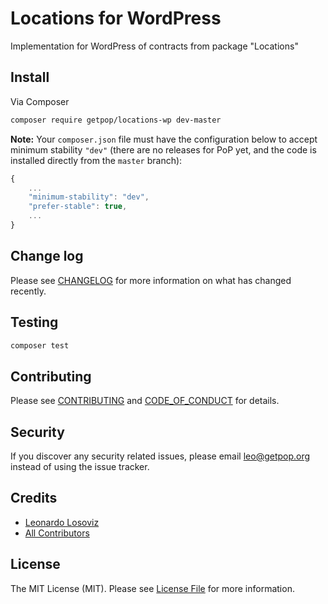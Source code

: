 # Locations for WordPress

<!--
[![Latest Version on Packagist][ico-version]][link-packagist]
[![Software License][ico-license]](LICENSE.md)
[![Build Status][ico-travis]][link-travis]
[![Coverage Status][ico-scrutinizer]][link-scrutinizer]
[![Quality Score][ico-code-quality]][link-code-quality]
[![Total Downloads][ico-downloads]][link-downloads]
-->

Implementation for WordPress of contracts from package "Locations"

## Install

Via Composer

``` bash
composer require getpop/locations-wp dev-master
```

**Note:** Your `composer.json` file must have the configuration below to accept minimum stability `"dev"` (there are no releases for PoP yet, and the code is installed directly from the `master` branch):

```javascript
{
    ...
    "minimum-stability": "dev",
    "prefer-stable": true,
    ...
}
```

<!--
## Usage

``` php
```
-->

## Change log

Please see [CHANGELOG](CHANGELOG.md) for more information on what has changed recently.

## Testing

``` bash
composer test
```

## Contributing

Please see [CONTRIBUTING](CONTRIBUTING.md) and [CODE_OF_CONDUCT](CODE_OF_CONDUCT.md) for details.

## Security

If you discover any security related issues, please email leo@getpop.org instead of using the issue tracker.

## Credits

- [Leonardo Losoviz][link-author]
- [All Contributors][link-contributors]

## License

The MIT License (MIT). Please see [License File](LICENSE.md) for more information.

[ico-version]: https://img.shields.io/packagist/v/getpop/locations-wp.svg?style=flat-square
[ico-license]: https://img.shields.io/badge/license-MIT-brightgreen.svg?style=flat-square
[ico-travis]: https://img.shields.io/travis/getpop/locations-wp/master.svg?style=flat-square
[ico-scrutinizer]: https://img.shields.io/scrutinizer/coverage/g/getpop/locations-wp.svg?style=flat-square
[ico-code-quality]: https://img.shields.io/scrutinizer/g/getpop/locations-wp.svg?style=flat-square
[ico-downloads]: https://img.shields.io/packagist/dt/getpop/locations-wp.svg?style=flat-square

[link-packagist]: https://packagist.org/packages/getpop/locations-wp
[link-travis]: https://travis-ci.org/getpop/locations-wp
[link-scrutinizer]: https://scrutinizer-ci.com/g/getpop/locations-wp/code-structure
[link-code-quality]: https://scrutinizer-ci.com/g/getpop/locations-wp
[link-downloads]: https://packagist.org/packages/getpop/locations-wp
[link-author]: https://github.com/leoloso
[link-contributors]: ../../contributors

